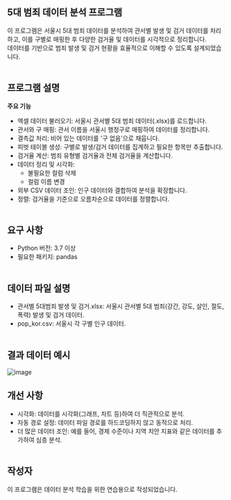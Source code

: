 ## 5대 범죄 데이터 분석 프로그램
이 프로그램은 서울시 5대 범죄 데이터를 분석하여 관서별 발생 및 검거 데이터를 처리하고, 이를 구별로 매핑한 후 다양한 검거율 및 데이터를 시각적으로 정리합니다.<br>
데이터를 기반으로 범죄 발생 및 검거 현황을 효율적으로 이해할 수 있도록 설계되었습니다.
<br><br>

## 프로그램 설명
**주요 기능**
- 엑셀 데이터 불러오기: 서울시 관서별 5대 범죄 데이터(.xlsx)를 로드합니다.
- 관서와 구 매핑: 관서 이름을 서울시 행정구로 매핑하여 데이터를 정리합니다.
- 결측값 처리: 비어 있는 데이터를 '구 없음'으로 채웁니다.
- 피벗 테이블 생성: 구별로 발생/검거 데이터를 집계하고 필요한 항목만 추출합니다.
- 검거율 계산: 범죄 유형별 검거율과 전체 검거율을 계산합니다.
- 데이터 정리 및 시각화:
  - 불필요한 컬럼 삭제
  - 컬럼 이름 변경
- 외부 CSV 데이터 조인: 인구 데이터와 결합하여 분석을 확장합니다.
- 정렬: 검거율을 기준으로 오름차순으로 데이터를 정렬합니다.
<br><br>

## 요구 사항
- Python 버전: 3.7 이상
- 필요한 패키지: pandas
<br><br>

## 데이터 파일 설명
- 관서별 5대범죄 발생 및 검거.xlsx: 서울시 관서별 5대 범죄(강간, 강도, 살인, 절도, 폭력) 발생 및 검거 데이터.
- pop_kor.csv: 서울시 각 구별 인구 데이터.
<br><br>

## 결과 데이터 예시
![image](https://github.com/user-attachments/assets/0fbfb4b9-ab60-4249-a47c-7c34db074388)

## 개선 사항
- 시각화: 데이터를 시각화(그래프, 차트 등)하여 더 직관적으로 분석.
- 자동 경로 설정: 데이터 파일 경로를 하드코딩하지 않고 동적으로 처리.
- 더 많은 데이터 조인: 예를 들어, 경제 수준이나 지역 치안 지표와 같은 데이터를 추가하여 심층 분석.
<br><br>

## 작성자
이 프로그램은 데이터 분석 학습을 위한 연습용으로 작성되었습니다.
